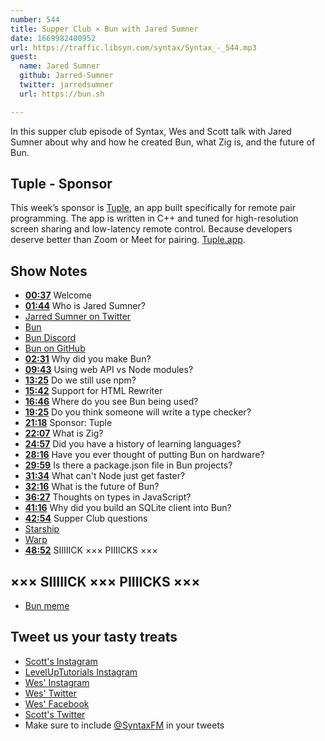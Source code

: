 ```yaml
---
number: 544
title: Supper Club × Bun with Jared Sumner
date: 1669982400952
url: https://traffic.libsyn.com/syntax/Syntax_-_544.mp3
guest:
  name: Jared Sumner
  github: Jarred-Sumner
  twitter: jarredsumner
  url: https://bun.sh

---
```


In this supper club episode of Syntax, Wes and Scott talk with Jared Sumner about why and how he created Bun, what Zig is, and the future of Bun.

## Tuple - Sponsor

This week’s sponsor is [Tuple](https://tuple.app/syntax), an app built specifically for remote pair programming. The app is written in C++ and tuned for high-resolution screen sharing and low-latency remote control. Because developers deserve better than Zoom or Meet for pairing. [Tuple.app](https://tuple.app/syntax).

## Show Notes

* **[00:37](#t=00:37)** Welcome
* **[01:44](#t=01:44)** Who is Jared Sumner?
* [Jarred Sumner on Twitter](https://twitter.com/jarredsumner)
* [Bun](https://bun.sh)
* [Bun Discord](https://discord.com/invite/CXdq2DP29u)
* [Bun on GitHub](https://github.com/oven-sh/bun)
* **[02:31](#t=02:31)** Why did you make Bun?
* **[09:43](#t=09:43)** Using web API vs Node modules?
* **[13:25](#t=13:25)** Do we still use npm?
* **[15:42](#t=15:42)** Support for HTML Rewriter
* **[16:46](#t=16:46)** Where do you see Bun being used?
* **[19:25](#t=19:25)** Do you think someone will write a type checker?
* **[21:18](#t=21:18)** Sponsor: Tuple
* **[22:07](#t=22:07)** What is Zig?
* **[24:57](#t=24:57)** Did you have a history of learning languages?
* **[28:16](#t=28:16)** Have you ever thought of putting Bun on hardware?
* **[29:59](#t=29:59)** Is there a package.json file in Bun projects?
* **[31:34](#t=31:34)** What can't Node just get faster?
* **[32:16](#t=32:16)** What is the future of Bun?
* **[36:27](#t=36:27)** Thoughts on types in JavaScript?
* **[41:16](#t=41:16)** Why did you build an SQLite client into Bun?
* **[42:54](#t=42:54)** Supper Club questions
* [Starship](https://starship.rs)
* [Warp](https://www.warp.dev)
* **[48:52](#t=48:52)** SIIIIICK ××× PIIIICKS ×××

## ××× SIIIIICK ××× PIIIICKS ×××

* [Bun meme](https://twitter.com/jarredsumner/status/1545331803770089474)

## Tweet us your tasty treats

* [Scott's Instagram](https://www.instagram.com/stolinski/)
* [LevelUpTutorials Instagram](https://www.instagram.com/LevelUpTutorials/)
* [Wes' Instagram](https://www.instagram.com/wesbos/)
* [Wes' Twitter](https://twitter.com/wesbos)
* [Wes' Facebook](https://www.facebook.com/wesbos.developer)
* [Scott's Twitter](https://twitter.com/stolinski)
* Make sure to include [@SyntaxFM](https://twitter.com/SyntaxFM) in your tweets
